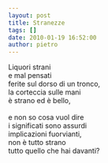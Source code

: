 ```yaml
---
layout: post
title: Stranezze
tags: []
date: 2010-01-19 16:52:00
author: pietro
---
```

Liquori strani<br/>e mal pensati<br/>ferite sul dorso di un tronco,<br/>la corteccia sulle mani<br/>è strano ed è bello,<br/><br/>e non so cosa vuol dire<br/>i significati sono assurdi<br/>implicazioni fuorvianti,<br/>non è tutto strano<br/>tutto quello che hai davanti?
